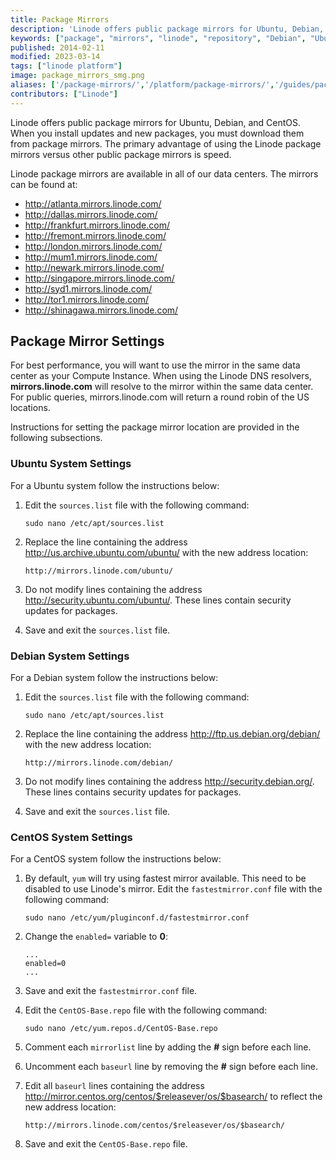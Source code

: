 ```yaml
---
title: Package Mirrors
description: 'Linode offers public package mirrors for Ubuntu, Debian, and CentOS. This guide provides you with instructions on how to mirror those package repositories. '
keywords: ["package", "mirrors", "linode", "repository", "Debian", "Ubuntu", "CentOS", "yum", "apt-get"]
published: 2014-02-11
modified: 2023-03-14
tags: ["linode platform"]
image: package_mirrors_smg.png
aliases: ['/package-mirrors/','/platform/package-mirrors/','/guides/package-mirrors/']
contributors: ["Linode"]
---
```


Linode offers public package mirrors for Ubuntu, Debian, and CentOS. When you install updates and new packages, you must download them from package mirrors. The primary advantage of using the Linode package mirrors versus other public package mirrors is speed.

Linode package mirrors are available in all of our data centers. The mirrors can be found at:

- <http://atlanta.mirrors.linode.com/>
- <http://dallas.mirrors.linode.com/>
- <http://frankfurt.mirrors.linode.com/>
- <http://fremont.mirrors.linode.com/>
- <http://london.mirrors.linode.com/>
- <http://mum1.mirrors.linode.com/>
- <http://newark.mirrors.linode.com/>
- <http://singapore.mirrors.linode.com/>
- <http://syd1.mirrors.linode.com/>
- <http://tor1.mirrors.linode.com/>
- <http://shinagawa.mirrors.linode.com/>


## Package Mirror Settings

For best performance, you will want to use the mirror in the same data center as your Compute Instance. When using the Linode DNS resolvers, **mirrors.linode.com** will resolve to the mirror within the same data center. For public queries, mirrors.linode.com will return a round robin of the US locations.

Instructions for setting the package mirror location are provided in the following subsections.

### Ubuntu System Settings

For a Ubuntu system follow the instructions below:

1. Edit the `sources.list` file with the following command:

    ```command
    sudo nano /etc/apt/sources.list
    ```

1. Replace the line containing the address <http://us.archive.ubuntu.com/ubuntu/> with the new address location:

    ```command
    http://mirrors.linode.com/ubuntu/
    ```

1. Do not modify lines containing the address <http://security.ubuntu.com/ubuntu/>. These lines contain security updates for packages.

1. Save and exit the `sources.list` file.

### Debian System Settings

For a Debian system follow the instructions below:

1. Edit the `sources.list` file with the following command:

    ```command
    sudo nano /etc/apt/sources.list
    ```

1. Replace the line containing the address <http://ftp.us.debian.org/debian/> with the new address location:

    ```command
    http://mirrors.linode.com/debian/
    ```

1. Do not modify lines containing the address <http://security.debian.org/>. These lines contains security updates for packages.

1. Save and exit the `sources.list` file.

### CentOS System Settings

For a CentOS system follow the instructions below:

1. By default, `yum` will try using fastest mirror available. This need to be disabled to use Linode's mirror. Edit the `fastestmirror.conf` file with the following command:

    ```command
    sudo nano /etc/yum/pluginconf.d/fastestmirror.conf
    ```

1. Change the `enabled=` variable to **0**:

    ```file {title="/etc/yum/pluginconf.d/fastestmirror.conf"}
    ...
    enabled=0
    ...
    ```

1. Save and exit the `fastestmirror.conf` file.

1. Edit the `CentOS-Base.repo` file with the following command:

    ```command
    sudo nano /etc/yum.repos.d/CentOS-Base.repo
    ```

1. Comment each `mirrorlist` line by adding the **\#** sign before each line.

1. Uncomment each `baseurl` line by removing the **\#** sign before each line.

1. Edit all `baseurl` lines containing the address http://mirror.centos.org/centos/$releasever/os/$basearch/ to reflect the new address location:

    ```command
    http://mirrors.linode.com/centos/$releasever/os/$basearch/
    ```

1. Save and exit the `CentOS-Base.repo` file.
